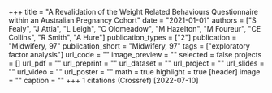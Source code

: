+++
title = "A Revalidation of the Weight Related Behaviours Questionnaire within an Australian Pregnancy Cohort"
date = "2021-01-01"
authors = ["S Fealy", "J Attia", "L Leigh", "C Oldmeadow", "M Hazelton", "M Foureur", "CE Collins", "R Smith", "A Hure"]
publication_types = ["2"]
publication = "Midwifery, 97"
publication_short = "Midwifery, 97"
tags = ["exploratory factor analysis"]
url_code = ""
image_preview = ""
selected = false
projects = []
url_pdf = ""
url_preprint = ""
url_dataset = ""
url_project = ""
url_slides = ""
url_video = ""
url_poster = ""
math = true
highlight = true
[header]
image = ""
caption = ""
+++
1 citations (Crossref) [2022-07-10]
